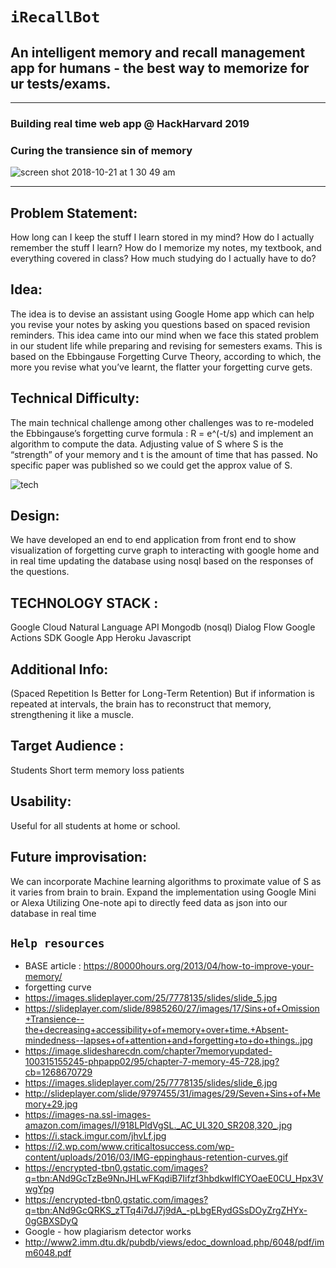 # `iRecallBot`
## An intelligent memory and recall management app for humans - the best way to memorize for ur tests/exams.
---
### Building real time web app @ HackHarvard 2019
### Curing the transience sin of memory

![screen shot 2018-10-21 at 1 30 49 am](https://user-images.githubusercontent.com/17843556/47265154-6fa39b00-d4f1-11e8-8b5e-1382a2385441.png)

---

## Problem Statement:
How long can I keep the stuff I learn stored in my mind?  How do I actually remember the stuff I learn? How do I memorize my notes, my textbook, and everything covered in class? How much studying do I actually have to do?


## Idea:

The idea is to devise an assistant using Google Home app  which can help you revise your notes by asking you questions based on spaced revision reminders. This idea came into our mind when we face this stated problem in our student life while preparing and revising for semesters exams.  This is based on the  Ebbingause Forgetting Curve Theory, according to which, the more you revise what you’ve learnt, the flatter your forgetting curve gets. 


## Technical Difficulty:
The main technical challenge among other challenges was to re-modeled the Ebbingause’s forgetting curve formula : R = e^(-t/s) and implement an algorithm to compute the data. 
Adjusting  value of S where S is the “strength” of your memory and t is the amount of time that has passed. No specific paper was published so we could get the approx value of S.

![tech](https://user-images.githubusercontent.com/17843556/47265239-d2e1fd00-d4f2-11e8-8e68-7069bc3a4525.JPG)

## Design:
We have developed an end to end application from front end to show visualization of forgetting curve graph to interacting with google home and in real time updating the database using nosql based on the responses of the questions.




## TECHNOLOGY STACK :

Google Cloud Natural Language API
Mongodb (nosql)
Dialog Flow
Google Actions SDK
Google App
Heroku
Javascript


## Additional Info:
(Spaced Repetition Is Better for Long-Term Retention)
But if information is repeated at intervals, the brain has to reconstruct that memory, strengthening it like a muscle.



## Target Audience :
Students
Short term memory loss patients

## Usability:
Useful for all students at home or school. 


## Future improvisation:
We can incorporate Machine learning algorithms to proximate value of S as it varies from brain to brain.
Expand the implementation using Google Mini or Alexa
Utilizing One-note api to directly feed data as json into our database in real time







## `Help resources`

* BASE article : https://80000hours.org/2013/04/how-to-improve-your-memory/
* forgetting curve
* https://images.slideplayer.com/25/7778135/slides/slide_5.jpg
* https://slideplayer.com/slide/8985260/27/images/17/Sins+of+Omission+Transience--the+decreasing+accessibility+of+memory+over+time.+Absent-mindedness--lapses+of+attention+and+forgetting+to+do+things..jpg
* https://image.slidesharecdn.com/chapter7memoryupdated-100315155245-phpapp02/95/chapter-7-memory-45-728.jpg?cb=1268670729
* https://images.slideplayer.com/25/7778135/slides/slide_6.jpg
* http://slideplayer.com/slide/9797455/31/images/29/Seven+Sins+of+Memory+29.jpg
* https://images-na.ssl-images-amazon.com/images/I/918LPldVgSL._AC_UL320_SR208,320_.jpg
* https://i.stack.imgur.com/jhvLf.jpg
* https://i2.wp.com/www.criticaltosuccess.com/wp-content/uploads/2016/03/IMG-eppinghaus-retention-curves.gif
* https://encrypted-tbn0.gstatic.com/images?q=tbn:ANd9GcTzBe9NnJHLwFKqdiB7Iifzf3hbdkwlflCYOaeE0CU_Hpx3VwgYpg
* https://encrypted-tbn0.gstatic.com/images?q=tbn:ANd9GcQRKS_zTTq4i7dJ7j9dA_-pLbgERydGSsDOyZrgZHYx-0gGBXSDyQ
* Google - how plagiarism detector works
* http://www2.imm.dtu.dk/pubdb/views/edoc_download.php/6048/pdf/imm6048.pdf


